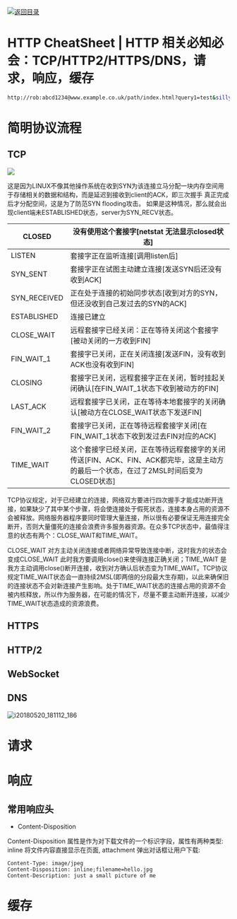 [![返回目录](https://camo.githubusercontent.com/2be802997dee98af3435d3b9231e348ff137b93e/68747470733a2f2f706172672e636f2f554362)](https://github.com/wxyyxc1992/Awesome-CheatSheet)

# HTTP CheatSheet | HTTP 相关必知必会：TCP/HTTP2/HTTPS/DNS，请求，响应，缓存

```sh
http://rob:abcd1234@www.example.co.uk/path/index.html?query1=test&silly=willy&field[0]=zero&field[2]=two#test=hash&chucky=cheese
```

# 简明协议流程

## TCP

![](https://img-blog.csdn.net/20130724204539609?watermark/2/text/aHR0cDovL2Jsb2cuY3Nkbi5uZXQvd2VudGluZ2hl/font/5a6L5L2T/fontsize/400/fill/I0JBQkFCMA==/dissolve/70/gravity/SouthEast)

这是因为LINUX不像其他操作系统在收到SYN为该连接立马分配一块内存空间用于存储相关的数据和结构，而是延迟到接收到client的ACK，即三次握手    真正完成后才分配空间，这是为了防范SYN flooding攻击。 如果是这种情况，那么就会出现client端未ESTABLISHED状态，server为SYN_RECV状态。   

| CLOSED       | 没有使用这个套接字[netstat 无法显示closed状态]               |
| ------------ | ------------------------------------------------------------ |
| LISTEN       | 套接字正在监听连接[调用listen后]                             |
| SYN_SENT     | 套接字正在试图主动建立连接[发送SYN后还没有收到ACK]           |
| SYN_RECEIVED | 正在处于连接的初始同步状态[收到对方的SYN，但还没收到自己发过去的SYN的ACK] |
| ESTABLISHED  | 连接已建立                                                   |
| CLOSE_WAIT   | 远程套接字已经关闭：正在等待关闭这个套接字[被动关闭的一方收到FIN] |
| FIN_WAIT_1   | 套接字已关闭，正在关闭连接[发送FIN，没有收到ACK也没有收到FIN] |
| CLOSING      | 套接字已关闭，远程套接字正在关闭，暂时挂起关闭确认[在FIN_WAIT_1状态下收到被动方的FIN] |
| LAST_ACK     | 远程套接字已关闭，正在等待本地套接字的关闭确认[被动方在CLOSE_WAIT状态下发送FIN] |
| FIN_WAIT_2   | 套接字已关闭，正在等待远程套接字关闭[在FIN_WAIT_1状态下收到发过去FIN对应的ACK] |
| TIME_WAIT    | 这个套接字已经关闭，正在等待远程套接字的关闭传送[FIN、ACK、FIN、ACK都完毕，这是主动方的最后一个状态，在过了2MSL时间后变为CLOSED状态] |

TCP协议规定，对于已经建立的连接，网络双方要进行四次握手才能成功断开连接，如果缺少了其中某个步骤，将会使连接处于假死状态，连接本身占用的资源不会被释放。网络服务器程序要同时管理大量连接，所以很有必要保证无用连接完全断开，否则大量僵死的连接会浪费许多服务器资源。在众多TCP状态中，最值得注意的状态有两个：CLOSE_WAIT和TIME_WAIT。  

CLOSE_WAIT 对方主动关闭连接或者网络异常导致连接中断，这时我方的状态会变成CLOSE_WAIT 此时我方要调用close()来使得连接正确关闭；TIME_WAIT 是我方主动调用close()断开连接，收到对方确认后状态变为TIME_WAIT。TCP协议规定TIME_WAIT状态会一直持续2MSL(即两倍的分段最大生存期)，以此来确保旧的连接状态不会对新连接产生影响。处于TIME_WAIT状态的连接占用的资源不会被内核释放，所以作为服务器，在可能的情况下，尽量不要主动断开连接，以减少TIME_WAIT状态造成的资源浪费。


## HTTPS

## HTTP/2

## WebSocket

## DNS

![i20180520_181112_186](https://user-images.githubusercontent.com/5803001/40573917-a5b3da1c-60fb-11e8-8be9-7ad479c05daa.jpg)

# 请求

# 响应

## 常用响应头

- Content-Disposition

Content-Disposition 属性是作为对下载文件的一个标识字段，属性有两种类型: inline 将文件内容直接显示在页面, attachment 弹出对话框让用户下载:

```
Content-Type: image/jpeg
Content-Disposition: inline;filename=hello.jpg
Content-Description: just a small picture of me
```

# 缓存
